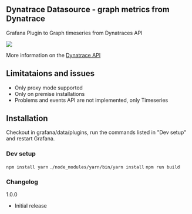 ## Dynatrace Datasource - graph metrics from Dynatrace

Grafana Plugin to Graph timeseries from Dynatraces API

![](https://raw.githubusercontent.com/piotr1212/grafana-dynatrace-datasource/master/docs/example_panel.png)

More information on the [Dynatrace API](https://www.dynatrace.com/support/help/dynatrace-api/timeseries/how-do-i-fetch-the-metrics-of-monitored-entities/)


## Limitataions and issues

- Only proxy mode supported
- Only on premise installations
- Problems and events API are not implemented, only Timeseries


## Installation

Checkout in grafana/data/plugins, run the commands listed in "Dev setup" and restart Grafana.


### Dev setup

`npm install yarn`
`./node_modules/yarn/bin/yarn install`
`npm run build`


### Changelog

1.0.0
- Initial release
